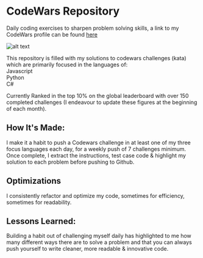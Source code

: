 # CodeWars Repository
Daily coding exercises to sharpen problem solving skills, a link to my CodeWars profile can be found <a target="_blank" href="https://www.codewars.com/users/Pyr1te">here</a>


![alt text](https://github.com/Pyr1te/CodeWars/blob/main/CodeWars.jpg?raw=true)


This repository is filled with my solutions to codewars challenges (kata) which are primarily focused in the languages of:
<br />
Javascript  
Python      
C#          

Currently Ranked in the top 10% on the global leaderboard with over 150 completed challenges (I endeavour to update these figures at the beginning of each month).

## How It's Made:

I make it a habit to push a Codewars challenge in at least one of my three focus languages each day, for a weekly push of 7 challenges minimum. 
Once complete, I extract the instructions, test case code & highlight my solution to each problem before pushing to Github.

## Optimizations

I consistently refactor and optimize my code, sometimes for efficiency, sometimes for readability. 

## Lessons Learned:

Building a habit out of challenging myself daily has highlighted to me how many different ways there are to solve a problem and that you can always push yourself to write cleaner, more readable & innovative code.
